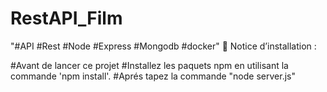 ﻿# RestAPI_Film
 
 "#API #Rest #Node #Express #Mongodb #docker"
  Notice d’installation :

#Avant de lancer ce projet
#Installez les paquets npm en utilisant la commande 'npm install'.
#Aprés tapez la commande "node server.js"
